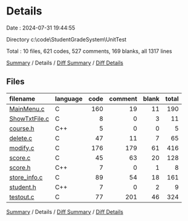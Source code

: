 # Details

Date : 2024-07-31 19:44:55

Directory c:\\code\\StudentGradeSystem\\UnitTest

Total : 10 files,  621 codes, 527 comments, 169 blanks, all 1317 lines

[Summary](results.md) / Details / [Diff Summary](diff.md) / [Diff Details](diff-details.md)

## Files
| filename | language | code | comment | blank | total |
| :--- | :--- | ---: | ---: | ---: | ---: |
| [MainMenu.c](/MainMenu.c) | C | 160 | 19 | 11 | 190 |
| [ShowTxtFile.c](/ShowTxtFile.c) | C | 8 | 0 | 3 | 11 |
| [course.h](/course.h) | C++ | 5 | 0 | 0 | 5 |
| [delete.c](/delete.c) | C | 47 | 11 | 7 | 65 |
| [modify.c](/modify.c) | C | 176 | 179 | 61 | 416 |
| [score.c](/score.c) | C | 45 | 63 | 20 | 128 |
| [score.h](/score.h) | C++ | 7 | 0 | 1 | 8 |
| [store_info.c](/store_info.c) | C | 89 | 54 | 18 | 161 |
| [student.h](/student.h) | C++ | 7 | 0 | 2 | 9 |
| [testout.c](/testout.c) | C | 77 | 201 | 46 | 324 |

[Summary](results.md) / Details / [Diff Summary](diff.md) / [Diff Details](diff-details.md)